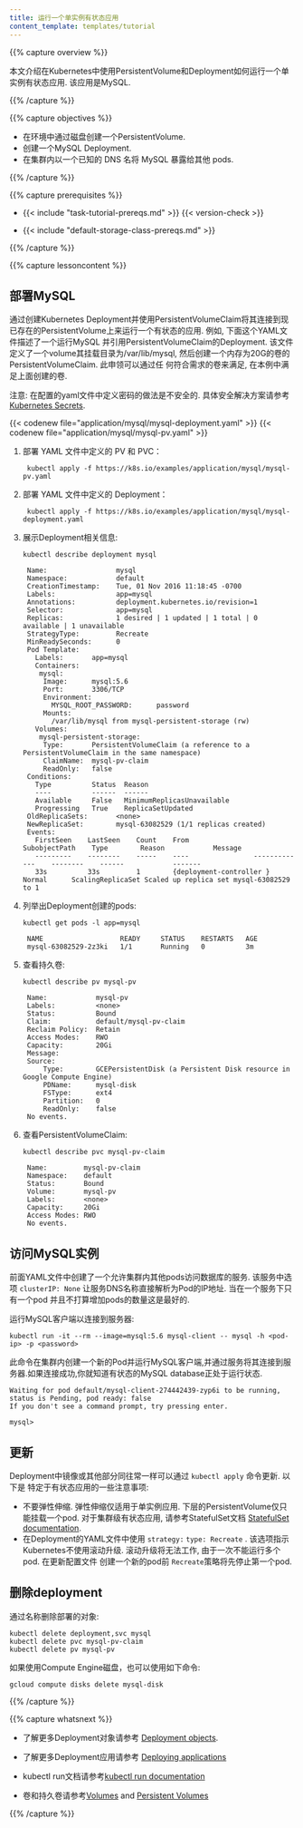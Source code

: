 ```yaml
---
title: 运行一个单实例有状态应用
content_template: templates/tutorial
---
```


{{% capture overview %}}

本文介绍在Kubernetes中使用PersistentVolume和Deployment如何运行一个单实例有状态应用. 该应用是MySQL.

{{% /capture %}}


{{% capture objectives %}}

* 在环境中通过磁盘创建一个PersistentVolume.
* 创建一个MySQL Deployment.
* 在集群内以一个已知的 DNS 名将 MySQL 暴露给其他 pods.

{{% /capture %}}


{{% capture prerequisites %}}

* {{< include "task-tutorial-prereqs.md" >}} {{< version-check >}}

* {{< include "default-storage-class-prereqs.md" >}}

{{% /capture %}}

{{% capture lessoncontent %}}

## 部署MySQL

通过创建Kubernetes Deployment并使用PersistentVolumeClaim将其连接到现已存在的PersistentVolume上来运行一个有状态的应用.  例如, 下面这个YAML文件描述了一个运行MySQL
并引用PersistentVolumeClaim的Deployment. 该文件定义了一个volume其挂载目录为/var/lib/mysql, 然后创建一个内存为20G的卷的PersistentVolumeClaim. 此申领可以通过任
何符合需求的卷来满足, 在本例中满足上面创建的卷.


注意: 在配置的yaml文件中定义密码的做法是不安全的. 具体安全解决方案请参考
[Kubernetes Secrets](/docs/concepts/configuration/secret/).

{{< codenew file="application/mysql/mysql-deployment.yaml" >}}
{{< codenew file="application/mysql/mysql-pv.yaml" >}}

1. 部署 YAML 文件中定义的 PV 和 PVC：

        kubectl apply -f https://k8s.io/examples/application/mysql/mysql-pv.yaml

1. 部署 YAML 文件中定义的 Deployment：

        kubectl apply -f https://k8s.io/examples/application/mysql/mysql-deployment.yaml

1. 展示Deployment相关信息:

       kubectl describe deployment mysql

        Name:                 mysql
        Namespace:            default
        CreationTimestamp:    Tue, 01 Nov 2016 11:18:45 -0700
        Labels:               app=mysql
        Annotations:          deployment.kubernetes.io/revision=1
        Selector:             app=mysql
        Replicas:             1 desired | 1 updated | 1 total | 0 available | 1 unavailable
        StrategyType:         Recreate
        MinReadySeconds:      0
        Pod Template:
          Labels:       app=mysql
          Containers:
           mysql:
            Image:      mysql:5.6
            Port:       3306/TCP
            Environment:
              MYSQL_ROOT_PASSWORD:      password
            Mounts:
              /var/lib/mysql from mysql-persistent-storage (rw)
          Volumes:
           mysql-persistent-storage:
            Type:       PersistentVolumeClaim (a reference to a PersistentVolumeClaim in the same namespace)
            ClaimName:  mysql-pv-claim
            ReadOnly:   false
        Conditions:
          Type          Status  Reason
          ----          ------  ------
          Available     False   MinimumReplicasUnavailable
          Progressing   True    ReplicaSetUpdated
        OldReplicaSets:       <none>
        NewReplicaSet:        mysql-63082529 (1/1 replicas created)
        Events:
          FirstSeen    LastSeen    Count    From                SubobjectPath    Type        Reason            Message
          ---------    --------    -----    ----                -------------    --------    ------            -------
          33s          33s         1        {deployment-controller }             Normal      ScalingReplicaSet Scaled up replica set mysql-63082529 to 1


1. 列举出Deployment创建的pods:

       kubectl get pods -l app=mysql

        NAME                   READY     STATUS    RESTARTS   AGE
        mysql-63082529-2z3ki   1/1       Running   0          3m


1. 查看持久卷:

       kubectl describe pv mysql-pv

        Name:            mysql-pv
        Labels:          <none>
        Status:          Bound
        Claim:           default/mysql-pv-claim
        Reclaim Policy:  Retain
        Access Modes:    RWO
        Capacity:        20Gi
        Message:
        Source:
            Type:        GCEPersistentDisk (a Persistent Disk resource in Google Compute Engine)
            PDName:      mysql-disk
            FSType:      ext4
            Partition:   0
            ReadOnly:    false
        No events.


1. 查看PersistentVolumeClaim:

       kubectl describe pvc mysql-pv-claim

        Name:         mysql-pv-claim
        Namespace:    default
        Status:       Bound
        Volume:       mysql-pv
        Labels:       <none>
        Capacity:     20Gi
        Access Modes: RWO
        No events.


## 访问MySQL实例


前面YAML文件中创建了一个允许集群内其他pods访问数据库的服务. 该服务中选项
`clusterIP: None` 让服务DNS名称直接解析为Pod的IP地址. 当在一个服务下只有一个pod
并且不打算增加pods的数量这是最好的.


运行MySQL客户端以连接到服务器:

```
kubectl run -it --rm --image=mysql:5.6 mysql-client -- mysql -h <pod-ip> -p <password>
```

此命令在集群内创建一个新的Pod并运行MySQL客户端,并通过服务将其连接到服务器.如果连接成功,你就知道有状态的MySQL database正处于运行状态.

```
Waiting for pod default/mysql-client-274442439-zyp6i to be running, status is Pending, pod ready: false
If you don't see a command prompt, try pressing enter.

mysql>
```

## 更新


Deployment中镜像或其他部分同往常一样可以通过 `kubectl apply` 命令更新. 以下是
特定于有状态应用的一些注意事项:

* 不要弹性伸缩. 弹性伸缩仅适用于单实例应用. 下层的PersistentVolume仅只能挂载一个pod. 对于集群级有状态应用, 请参考StatefulSet文档
  [StatefulSet documentation](/docs/concepts/workloads/controllers/statefulset/).
* 在Deployment的YAML文件中使用 `strategy:` `type: Recreate` . 该选项指示Kubernetes不使用滚动升级. 滚动升级将无法工作, 由于一次不能运行多个pod. 在更新配置文件
创建一个新的pod前 `Recreate`策略将先停止第一个pod.


## 删除deployment


通过名称删除部署的对象:

```
kubectl delete deployment,svc mysql
kubectl delete pvc mysql-pv-claim
kubectl delete pv mysql-pv
```

如果使用Compute Engine磁盘，也可以使用如下命令:

```
gcloud compute disks delete mysql-disk
```

{{% /capture %}}


{{% capture whatsnext %}}

* 了解更多Deployment对象请参考 [Deployment objects](/docs/concepts/workloads/controllers/deployment/).

* 了解更多Deployment应用请参考 [Deploying applications](/docs/user-guide/deploying-applications/)

* kubectl run文档请参考[kubectl run documentation](/docs/user-guide/kubectl/v1.6/#run)

* 卷和持久卷请参考[Volumes](/docs/concepts/storage/volumes/) and [Persistent Volumes](/docs/concepts/storage/persistent-volumes/)

{{% /capture %}}


